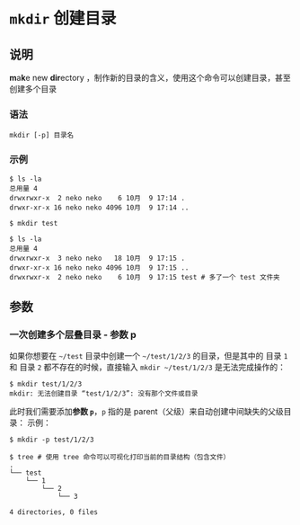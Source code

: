 # `mkdir` 创建目录

## 说明

**m**a**k**e new **dir**ectory ，制作新的目录的含义，使用这个命令可以创建目录，甚至创建多个目录

### 语法

```shell
mkdir [-p] 目录名
```

### 示例

```shell
$ ls -la
总用量 4
drwxrwxr-x  2 neko neko    6 10月  9 17:14 .
drwxr-xr-x 16 neko neko 4096 10月  9 17:14 ..

$ mkdir test

$ ls -la
总用量 4
drwxrwxr-x  3 neko neko   18 10月  9 17:15 .
drwxr-xr-x 16 neko neko 4096 10月  9 17:15 ..
drwxrwxr-x  2 neko neko    6 10月  9 17:15 test # 多了一个 test 文件夹
```

## 参数

### 一次创建多个层叠目录 - 参数 p

如果你想要在 `~/test` 目录中创建一个 `~/test/1/2/3` 的目录，但是其中的 目录 `1` 和 目录 `2` 都不存在的时候，直接输入 `mkdir ~/test/1/2/3` 是无法完成操作的：

```shell
$ mkdir test/1/2/3
mkdir: 无法创建目录 “test/1/2/3”: 没有那个文件或目录
```

此时我们需要添加**参数 `p`**，`p` 指的是 parent（父级）来自动创建中间缺失的父级目录：
示例：

```shell
$ mkdir -p test/1/2/3

$ tree # 使用 tree 命令可以可视化打印当前的目录结构（包含文件）
.
└── test
    └── 1
        └── 2
            └── 3

4 directories, 0 files
```